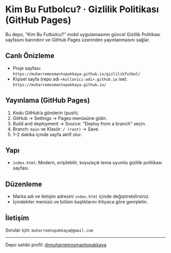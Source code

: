 # Kim Bu Futbolcu? · Gizlilik Politikası (GitHub Pages)

Bu depo, “Kim Bu Futbolcu?” mobil uygulamasının güncel Gizlilik Politikası sayfasını barındırır ve GitHub Pages üzerinden yayınlanmasını sağlar.

## Canlı Önizleme

- Proje sayfası: `https://muharremosmantopakkaya.github.io/gizlilikfutbol/`
- Kişisel sayfa (repo adı `<kullanici-adi>.github.io` ise): `https://muharremosmantopakkaya.github.io/`

## Yayınlama (GitHub Pages)

1. Kodu GitHub’a gönderin (push).
2. GitHub → Settings → Pages menüsüne gidin.
3. Build and deployment → Source: "Deploy from a branch" seçin.
4. Branch: `main` ve Klasör: `/ (root)` → Save.
5. 1–2 dakika içinde sayfa aktif olur.

## Yapı

- `index.html`: Modern, erişilebilir, koyu/açık tema uyumlu gizlilik politikası sayfası.

## Düzenleme

- Marka adı ve iletişim adresini `index.html` içinde değiştirebilirsiniz.
- İçindekiler menüsü ve bölüm başlıklarını ihtiyaca göre genişletin.

## İletişim

Sorular için: `muharremtopakkaya@gmail.com`

---

Depo sahibi profil: [@muharremosmantopakkaya](https://github.com/muharremosmantopakkaya)
